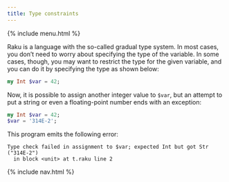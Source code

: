 ```yaml
---
title: Type constraints
---
```


{% include menu.html %}

Raku is a language with the so-called gradual type system. In most cases, you don’t need to worry about specifying the type of the variable. In some cases, though, you may want to restrict the type for the given variable, and you can do it by specifying the type as shown below:

```raku
my Int $var = 42;
```

Now, it is possible to assign another integer value to `$var`, but an attempt to put a string or even a floating-point number ends with an exception:

```raku
my Int $var = 42;
$var = '314E-2';
```

This program emits the following error:

    Type check failed in assignment to $var; expected Int but got Str ("314E-2")
      in block <unit> at t.raku line 2

{% include nav.html %}
